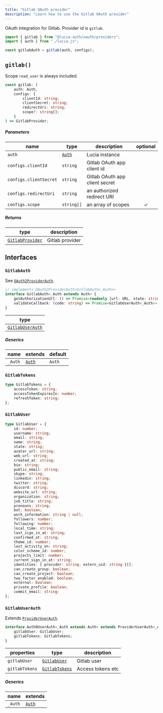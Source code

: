 ```yaml
---
title: "Gitlab OAuth provider"
description: "Learn how to use the Gitlab OAuth provider"
---
```


OAuth integration for Gitlab. Provider id is `gitlab`.

```ts
import { gitlab } from "@lucia-auth/oauth/providers";
import { auth } from "./lucia.js";

const gitlabAuth = gitlab(auth, configs);
```

## `gitlab()`

Scope `read_user` is always included.

```ts
const gitlab: (
	auth: Auth,
	configs: {
		clientId: string;
		clientSecret: string;
		redirectUri: string;
		scope?: string[];
	}
) => GitlabProvider;
```

##### Parameters

| name                   | type                                       | description                    | optional |
| ---------------------- | ------------------------------------------ | ------------------------------ | :------: |
| `auth`                 | [`Auth`](/reference/lucia/interfaces/auth) | Lucia instance                 |          |
| `configs.clientId`     | `string`                                   | Gitlab OAuth app client id     |          |
| `configs.clientSecret` | `string`                                   | Gitlab OAuth app client secret |          |
| `configs.redirectUri`  | `string`                                   | an authorized redirect URI     |          |
| `configs.scope`        | `string[]`                                 | an array of scopes             |    ✓     |

##### Returns

| type                                | description     |
| ----------------------------------- | --------------- |
| [`GitlabProvider`](#gitlabprovider) | Gitlab provider |

## Interfaces

### `GitlabAuth`

See [`OAuth2ProviderAuth`](/reference/oauth/interfaces/oauth2providerauth).

```ts
// implements OAuth2ProviderAuth<GitlabAuth<_Auth>>
interface GitlabAuth<_Auth extends Auth> {
	getAuthorizationUrl: () => Promise<readonly [url: URL, state: string]>;
	validateCallback: (code: string) => Promise<GitlabUserAuth<_Auth>>;
}
```

| type                                |
| ----------------------------------- |
| [`GitlabUserAuth`](#gitlabuserauth) |

##### Generics

| name    | extends                                    | default |
| ------- | ------------------------------------------ | ------- |
| `_Auth` | [`Auth`](/reference/lucia/interfaces/auth) | `Auth`  |

### `GitlabTokens`

```ts
type GitlabTokens = {
	accessToken: string;
	accessTokenExpiresIn: number;
	refreshToken: string;
};
```

### `GitlabUser`

```ts
type GitlabUser = {
	id: number;
	username: string;
	email: string;
	name: string;
	state: string;
	avatar_url: string;
	web_url: string;
	created_at: string;
	bio: string;
	public_email: string;
	skype: string;
	linkedin: string;
	twitter: string;
	discord: string;
	website_url: string;
	organization: string;
	job_title: string;
	pronouns: string;
	bot: boolean;
	work_information: string | null;
	followers: number;
	following: number;
	local_time: string;
	last_sign_in_at: string;
	confirmed_at: string;
	theme_id: number;
	last_activity_on: string;
	color_scheme_id: number;
	projects_limit: number;
	current_sign_in_at: string;
	identities: { provider: string; extern_uid: string }[];
	can_create_group: boolean;
	can_create_project: boolean;
	two_factor_enabled: boolean;
	external: boolean;
	private_profile: boolean;
	commit_email: string;
};
```

### `GitlabUserAuth`

Extends [`ProviderUserAuth`](/reference/oauth/interfaces/provideruserauth).

```ts
interface Auth0UserAuth<_Auth extends Auth> extends ProviderUserAuth<_Auth> {
	gitlabUser: GitlabUser;
	gitlabTokens: GitlabTokens;
}
```

| properties     | type                            | description       |
| -------------- | ------------------------------- | ----------------- |
| `gitlabUser`   | [`GitlabUser`](#gitlabuser)     | Gitlab user       |
| `gitlabTokens` | [`GitlabTokens`](#gitlabtokens) | Access tokens etc |

##### Generics

| name    | extends                                    |
| ------- | ------------------------------------------ |
| `_Auth` | [`Auth`](/reference/lucia/interfaces/auth) |
